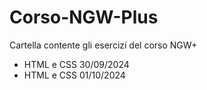 # Corso-NGW-Plus
Cartella contente gli esercizi del corso NGW+
 - HTML e CSS 30/09/2024
 - HTML e CSS 01/10/2024
